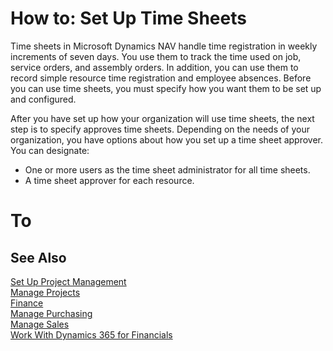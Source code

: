 <properties
                pageTitle="How to: Set Up Time Sheets| Financials"
                description="Describes how to prepare the system to use time sheets to manage projects."
                services="project-madeira"
                documentationCenter=""
                authors="SorenGP"
/>
<tags
    ms.service="project-madeira"
    ms.topic="article"
    ms.devlang="na"
    ms.tgt_pltfrm="na"
    ms.workload="na"
    ms.date="10/11/2016"
    ms.author="SorenGP" />

# How to: Set Up Time Sheets
Time sheets in Microsoft Dynamics NAV handle time registration in weekly increments of seven days. You use them to track the time used on job, service orders, and assembly orders. In addition, you can use them to record simple resource time registration and employee absences. Before you can use time sheets, you must specify how you want them to be set up and configured.

After you have set up how your organization will use time sheets, the next step is to specify approves time sheets. Depending on the needs of your organization, you have options about how you set up a time sheet approver. You can designate: 

- One or more users as the time sheet administrator for all time sheets.
- A time sheet approver for each resource. 

# To 

## See Also
[Set Up Project Management](projects-setup-projects.md)  
[Manage Projects](projects-manage-projects.md)  
[Finance](finance.md)  
[Manage Purchasing](purchasing-manage-purchasing.md)         
[Manage Sales](sales-manage-sales.md)      
[Work With Dynamics 365 for Financials](ui-work-product.md)  

